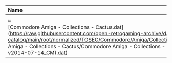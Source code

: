 |Name|Size|
|:---|---:|
|[..](../index.html)|DIR|
|[Commodore Amiga - Collections - Cactus.dat](https://raw.githubusercontent.com/open-retrogaming-archive/dat-catalog/main/root/normalized/TOSEC/Commodore/Amiga/Collections/Cactus/Commodore Amiga - Collections - Cactus/Commodore Amiga - Collections - Cactus (TOSEC-v2014-07-14_CM).dat)|24202|
